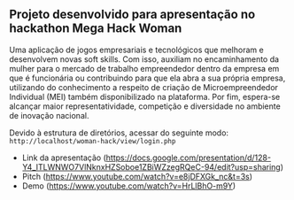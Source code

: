 ## Projeto desenvolvido para apresentação no hackathon Mega Hack Woman

Uma aplicação de jogos empresariais e tecnológicos que melhoram e desenvolvem novas soft skills. Com isso, auxiliam  no encaminhamento da mulher para o mercado de trabalho empreendedor dentro da empresa em que é funcionária ou contribuindo para que ela abra a sua própria empresa, utilizando do conhecimento a respeito de criação de Microempreendedor Individual (MEI) também disponibilizado na plataforma. Por fim, espera-se alcançar maior representatividade, competição e diversidade no ambiente de inovação nacional.

Devido à estrutura de diretórios, acessar do seguinte modo:
```http://localhost/woman-hack/view/login.php```

- Link da apresentação (https://docs.google.com/presentation/d/128-Y4_ITLWNWO7VlNknxHZSoboe1ZBiWZzegRQeC-94/edit?usp=sharing)
- Pitch (https://www.youtube.com/watch?v=e8jDFXGk_nc&t=3s)
- Demo (https://www.youtube.com/watch?v=HrLlBhO-m9Y)
